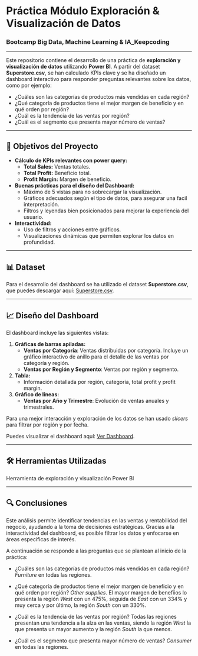 # Práctica Módulo Exploración & Visualización de Datos
### Bootcamp Big Data, Machine Learning & IA_Keepcoding
___

Este repositorio contiene el desarrollo de una práctica de **exploración y visualización de datos** utilizando **Power BI**. A partir del dataset **Superstore.csv**, se han calculado KPIs clave y se ha diseñado un dashboard 
interactivo para responder preguntas relevantes sobre los datos, como por ejemplo:

- ¿Cuáles son las categorías de productos más vendidas en cada región?
- ¿Qué categoría de productos tiene el mejor margen de beneficio y en qué orden por región?
- ¿Cuál es la tendencia de las ventas por región?
- ¿Cuál es el segmento que presenta mayor número de ventas?

---

## 🎯 Objetivos del Proyecto
- **Cálculo de KPIs relevantes con power query:**  
  - **Total Sales:** Ventas totales.  
  - **Total Profit:** Beneficio total.  
  - **Profit Margin:** Margen de beneficio.  
- **Buenas prácticas para el diseño del Dashboard:**  
  - Máximo de 5 vistas para no sobrecargar la visualización.  
  - Gráficos adecuados según el tipo de datos, para asegurar una facil interpretación.  
  - Filtros y leyendas bien posicionados para mejorar la experiencia del usuario.
- **Interactividad:**  
  - Uso de filtros y acciones entre gráficos.  
  - Visualizaciones dinámicas que permiten explorar los datos en profundidad.  

---

## 📊 Dataset

Para el desarrollo del dashboard se ha utilizado el dataset **Superstore.csv**, que puedes descargar aquí: [Superstore.csv](https://github.com/Leticia2512/Practica-Exploracion-Visualizacion-de-Datos/blob/main/Superstore.csv).

---

## 📈 Diseño del Dashboard
El dashboard incluye las siguientes vistas:

1. **Gráficas de barras apiladas:**
   - **Ventas por Categoría**: Ventas distribuidas por categoría. Incluye un gráfico interactivo de anillo para el detalle de las ventas por categoría y región.
   - **Ventas por Región y Segmento**: Ventas por región y segmento.
2. **Tabla:**  
   - Información detallada por región, categoría, total profit y profit margin.
3. **Gráfico de líneas:**  
   - **Ventas por Año y Trimestre**: Evolución de ventas anuales y trimestrales.

Para una mejor interacción y exploración de los datos se han usado *slicers* para filtrar por región y por fecha.

Puedes visualizar el dashboard aquí:
[Ver Dashboard](https://github.com/Leticia2512/Practica-Exploracion-Visualizacion-de-Datos/blob/main/Practica_PowerBI_SuperstoreSales_Dataset.pbix).


---

## 🛠️ Herramientas Utilizadas
Herramienta de exploración y visualización Power BI

___

## 🔍 Conclusiones 
Este análisis permite identificar tendencias en las ventas y rentabilidad del negocio, ayudando a la toma de decisiones estratégicas. Gracias a la interactividad del dashboard, es posible filtrar los datos y enfocarse en áreas específicas de interés.

A continuación se responde a las preguntas que se plantean al inicio de la práctica:

- ¿Cuáles son las categorías de productos más vendidas en cada región? *Furniture* en todas las regiones.
  
- ¿Qué categoría de productos tiene el mejor margen de beneficio y en qué orden por región? *Other supplies*. El mayor margen de benefiios lo presenta la región *West* con un 475%, seguida de *East* con un 334% y muy cerca y por último, la región *South* con un 330%.
  
- ¿Cuál es la tendencia de las ventas por región? Todas las regiones presentan una tendencia a la alza en las ventas, siendo la región *West* la que presenta un mayor aumento y la región *South* la que menos.
  
- ¿Cuál es el segmento que presenta mayor número de ventas? *Consumer* en todas las regiones.

  


